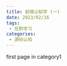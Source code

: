 ```yaml
---
title: 前端认知学 (一)
date: 2023/02/16
tags:
 - 任职学习
categories:
 - 源码认知
---
```


first page in category1

